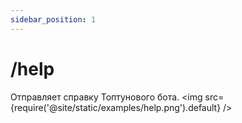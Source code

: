 ```yaml
---
sidebar_position: 1
---
```


# /help

Отправляет справку Топтунового бота.
<img src={require('@site/static/examples/help.png').default} />
